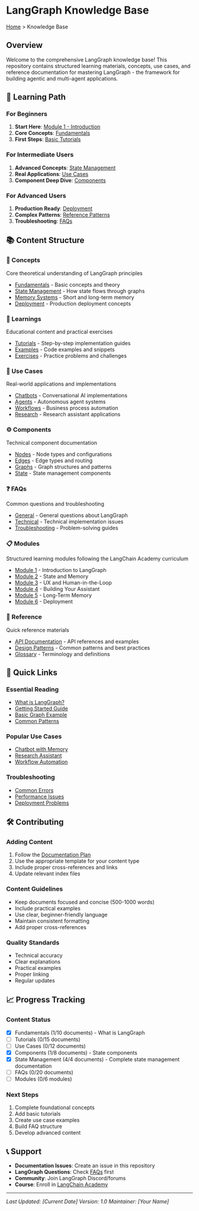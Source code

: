 # LangGraph Knowledge Base

[Home](../) > Knowledge Base

## Overview

Welcome to the comprehensive LangGraph knowledge base! This repository contains structured learning materials, concepts, use cases, and reference documentation for mastering LangGraph - the framework for building agentic and multi-agent applications.

## 🎯 Learning Path

### For Beginners
1. **Start Here**: [Module 1 - Introduction](modules/module-1/)
2. **Core Concepts**: [Fundamentals](concepts/fundamentals/)
3. **First Steps**: [Basic Tutorials](learnings/tutorials/)

### For Intermediate Users
1. **Advanced Concepts**: [State Management](concepts/state-management/)
2. **Real Applications**: [Use Cases](use-cases/)
3. **Component Deep Dive**: [Components](components/)

### For Advanced Users
1. **Production Ready**: [Deployment](concepts/deployment/)
2. **Complex Patterns**: [Reference Patterns](reference/patterns/)
3. **Troubleshooting**: [FAQs](faqs/)

## 📚 Content Structure

### 🧠 Concepts
Core theoretical understanding of LangGraph principles
- [Fundamentals](concepts/fundamentals/) - Basic concepts and theory
- [State Management](concepts/state-management/) - How state flows through graphs
- [Memory Systems](concepts/memory/) - Short and long-term memory
- [Deployment](concepts/deployment/) - Production deployment concepts

### 📖 Learnings
Educational content and practical exercises
- [Tutorials](learnings/tutorials/) - Step-by-step implementation guides
- [Examples](learnings/examples/) - Code examples and snippets
- [Exercises](learnings/exercises/) - Practice problems and challenges

### 🚀 Use Cases
Real-world applications and implementations
- [Chatbots](use-cases/chatbots/) - Conversational AI implementations
- [Agents](use-cases/agents/) - Autonomous agent systems
- [Workflows](use-cases/workflows/) - Business process automation
- [Research](use-cases/research/) - Research assistant applications

### ⚙️ Components
Technical component documentation
- [Nodes](components/nodes/) - Node types and configurations
- [Edges](components/edges/) - Edge types and routing
- [Graphs](components/graphs/) - Graph structures and patterns
- [State](components/state/) - State management components

### ❓ FAQs
Common questions and troubleshooting
- [General](faqs/general/) - General questions about LangGraph
- [Technical](faqs/technical/) - Technical implementation issues
- [Troubleshooting](faqs/troubleshooting/) - Problem-solving guides

### 📋 Modules
Structured learning modules following the LangChain Academy curriculum
- [Module 1](modules/module-1/) - Introduction to LangGraph
- [Module 2](modules/module-2/) - State and Memory
- [Module 3](modules/module-3/) - UX and Human-in-the-Loop
- [Module 4](modules/module-4/) - Building Your Assistant
- [Module 5](modules/module-5/) - Long-Term Memory
- [Module 6](modules/module-6/) - Deployment

### 📖 Reference
Quick reference materials
- [API Documentation](reference/api/) - API references and examples
- [Design Patterns](reference/patterns/) - Common patterns and best practices
- [Glossary](reference/glossary/) - Terminology and definitions

## 🔗 Quick Links

### Essential Reading
- [What is LangGraph?](concepts/fundamentals/what-is-langgraph.md)
- [Getting Started Guide](learnings/tutorials/getting-started.md)
- [Basic Graph Example](learnings/examples/simple-graph.md)
- [Common Patterns](reference/patterns/common-patterns.md)

### Popular Use Cases
- [Chatbot with Memory](use-cases/chatbots/chatbot-with-memory.md)
- [Research Assistant](use-cases/research/research-assistant.md)
- [Workflow Automation](use-cases/workflows/automation-example.md)

### Troubleshooting
- [Common Errors](faqs/technical/common-errors.md)
- [Performance Issues](faqs/troubleshooting/performance.md)
- [Deployment Problems](faqs/troubleshooting/deployment.md)

## 🛠️ Contributing

### Adding Content
1. Follow the [Documentation Plan](DOCUMENTATION_PLAN.md)
2. Use the appropriate template for your content type
3. Include proper cross-references and links
4. Update relevant index files

### Content Guidelines
- Keep documents focused and concise (500-1000 words)
- Include practical examples
- Use clear, beginner-friendly language
- Maintain consistent formatting
- Add proper cross-references

### Quality Standards
- Technical accuracy
- Clear explanations
- Practical examples
- Proper linking
- Regular updates

## 📈 Progress Tracking

### Content Status
- [x] Fundamentals (1/10 documents) - What is LangGraph
- [ ] Tutorials (0/15 documents)
- [ ] Use Cases (0/12 documents)
- [x] Components (1/8 documents) - State components
- [x] State Management (4/4 documents) - Complete state management documentation
- [ ] FAQs (0/20 documents)
- [ ] Modules (0/6 modules)

### Next Steps
1. Complete foundational concepts
2. Add basic tutorials
3. Create use case examples
4. Build FAQ structure
5. Develop advanced content

## 📞 Support

- **Documentation Issues**: Create an issue in this repository
- **LangGraph Questions**: Check [FAQs](faqs/) first
- **Community**: Join LangGraph Discord/forums
- **Course**: Enroll in [LangChain Academy](https://academy.langchain.com/courses/intro-to-langgraph)

---

*Last Updated: [Current Date]*
*Version: 1.0*
*Maintainer: [Your Name]* 